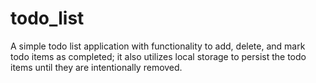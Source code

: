 # todo_list
A simple todo list application with functionality to add, delete, and mark todo items as completed; it also utilizes local storage to persist the todo items until they are intentionally removed.

